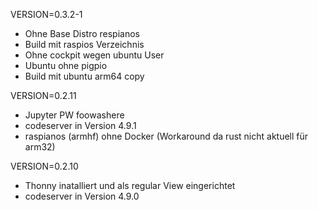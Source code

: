 VERSION=0.3.2-1
* Ohne Base Distro respianos
* Build mit raspios Verzeichnis
* Ohne cockpit wegen ubuntu User
* Ubuntu ohne pigpio
* Build mit ubuntu arm64 copy


VERSION=0.2.11
* Jupyter PW foowashere
* codeserver in Version 4.9.1
* raspianos (armhf) ohne Docker (Workaround da rust nicht aktuell für arm32)

VERSION=0.2.10
* Thonny inatalliert und als regular View eingerichtet
* codeserver in Version 4.9.0
